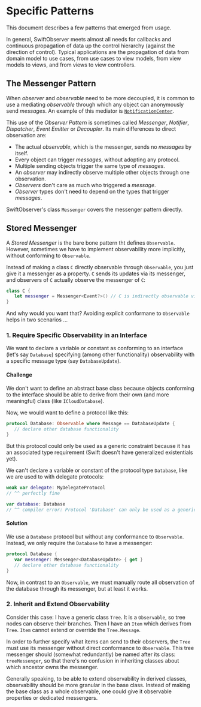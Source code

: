 # Specific Patterns

This document describes a few patterns that emerged from usage.

In general, SwiftObserver meets almost all needs for callbacks and continuous propagation of data up the control hierarchy (against the direction of control). Typical applications are the propagation of data from domain model to use cases, from use cases to view models, from view models to views, and from views to view controllers.

## The Messenger Pattern

When *observer* and *observable* need to be more decoupled, it is common to use a mediating *observable* through which any object can anonymously send *messages*. An example of this mediator is [`NotificationCenter`](https://developer.apple.com/documentation/foundation/notificationcenter).

This use of the *Observer Pattern* is sometimes called *Messenger*, *Notifier*, *Dispatcher*, *Event Emitter* or *Decoupler*. Its main differences to direct observation are:

- The actual *observable*, which is the messenger, sends no *messages* by itself.
- Every object can trigger *messages*, without adopting any protocol.
- Multiple sending objects trigger the same type of *messages*.
- An *observer* may indirectly observe multiple other objects through one observation.
- *Observers* don't care as much who triggered a *message*.
- *Observer* types don't need to depend on the types that trigger *messages*.

SwiftObserver's class `Messenger` covers the messenger pattern directly.

## Stored Messenger

A *Stored Messenger* is the bare bone pattern tht defines `Observable`. However, sometimes we have to implement observability more implicitly, without conforming to `Observable`.

Instead of making a class `C` directly observable through `Observable`, you just give it a messenger as a property. `C` sends its updates via its messenger, and observers of `C` actually observe the messenger of `C`:

~~~swift
class C {
   let messenger = Messenger<Event?>() // C is indirectly observable via messenger
}
~~~

And why would you want that? Avoiding explicit conformane to `Observable` helps in two scenarios ...

### 1. Require Specific Observability in an Interface

We want to declare a variable or constant as conforming to an interface (let's say `Database`) specifying (among other functionality) observability with a specific message type (say `DatabaseUpdate`).

#### Challenge

We don't want to define an abstract base class because objects conforming to the interface should be able to derive from their own (and more meaningful) class (like `ICloudDatabase`).

Now, we would want to define a protocol like this:

~~~swift
protocol Database: Observable where Message == DatabaseUpdate {
   // declare other database functionality
}
~~~

But this protocol could only be used as a generic constraint because it has an associated type requirement (Swift doesn't have generalized existentials yet).

We can't declare a variable or constant of the protocol type `Database`, like we are used to with delegate protocols:

~~~swift
weak var delegate: MyDelegateProtocol
// ^^ perfectly fine

var database: Database
// ^^ compiler error: Protocol 'Database' can only be used as a generic constraint because it has Self or associated type requirements
~~~

#### Solution

We use a `Database` protocol but without any conformance to `Observable`. Instead, we only require the `Database` to have a messenger:

~~~swift
protocol Database {
   var messenger: Messenger<DatabaseUpdate> { get }
   // declare other database functionality
}
~~~

Now, in contrast to an `Observable`, we must manually route all observation of the database through its messenger, but at least it works.

### 2. Inherit and Extend Observability

Consider this case: I have a generic class `Tree`. It is a `Observable`, so tree nodes can observe their branches. Then I have an `Item` which derives from `Tree`. `Item` cannot extend or override the `Tree.Message`.

In order to further specify what items can send to their observers, the `Tree` must use its messenger without direct conformance to `Observable`. This tree messenger should (somewhat redundantly) be named after its class: `treeMessenger`, so that there's no confusion in inheriting classes about which ancestor owns the messenger.

Generally speaking, to be able to extend observability in derived classes, observability should be more granular in the base class. Instead of making the base class as a whole observable, one could give it observable properties or dedicated messengers.